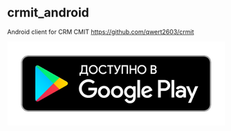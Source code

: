 # crmit_android
Android client for CRM CMIT https://github.com/qwert2603/crmit

[![Foo](https://github.com/qwert2603/crmit_android/blob/master/art/google-play-badge.png)](https://play.google.com/store/apps/details?id=com.qwert2603.crmit_android)
